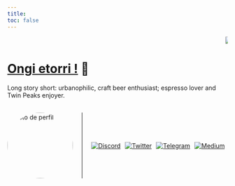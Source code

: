 ```yaml
---
title:
toc: false
---
```


<marquee behavior="scroll" direction="left">
  <img src="https://localghost.dev/img/geocities/consbar.gif" alt="Consbar GIF">
</marquee>

# [Ongi etorri !](https://pt.wiktionary.org/wiki/ongi_etorri) 👋

Long story short: urbanophilic, craft beer enthusiast; espresso lover and Twin Peaks enjoyer.
<br></br>

<div style="display: flex; align-items: center;">
    <div style="margin-right: 20px;">
        <img src="https://pbs.twimg.com/profile_images/1475986049285373956/Rtw8AwN9_400x400.jpg" alt="Foto de perfil" style="width: 150px; height: 150px; border-radius: 50%;">
    </div>
    <div style="margin-right: 20px; height: 150px; border-left: 2px solid #808080;"></div>
    <div style="margin-right: 10px;">
        <a href="https://discord.com/users/229399168630784000">
            <img src="https://img.shields.io/static/v1?message=Discord&logo=discord&label=&color=7289DA&logoColor=white&labelColor=&style=for-the-badge" alt="Discord">
        </a>
    </div>
    <div style="margin-right: 10px;">
        <a href="https://twitter.com/ocaligvla">
            <img src="https://img.shields.io/static/v1?message=Twitter&logo=twitter&label=&color=1DA1F2&logoColor=white&labelColor=&style=for-the-badge" alt="Twitter">
        </a>
    </div>
    <div style="margin-right: 10px;">
        <a href="https://t.me/vszanetti">
            <img src="https://img.shields.io/static/v1?message=Telegram&logo=telegram&label=&color=2CA5E0&logoColor=white&labelColor=&style=for-the-badge" alt="Telegram">
        </a>
    </div>
    <div>
        <a href="https://medium.com/@vszanetti">
            <img src="https://img.shields.io/static/v1?message=Medium&logo=medium&label=&color=12100E&logoColor=white&labelColor=&style=for-the-badge" alt="Medium">
        </a>
    </div>
</div>

<!-- RevolverMaps Script -->
<script type="text/javascript" src="//rf.revolvermaps.com/0/0/8.js?i=5zyi1srbp4t&amp;m=0&amp;c=ff0000&amp;cr1=ffffff&amp;f=georgia&amp;l=33" async="async"></script>
<!-- Script do Cursor -->
<script type="module">
  import { ghostCursor } from "https://unpkg.com/cursor-effects@latest/dist/esm.js";

  new ghostCursor();
</script>

